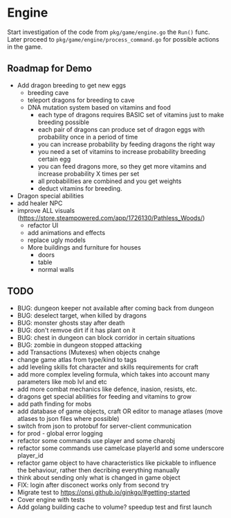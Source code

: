 # Engine

Start investigation of the code from `pkg/game/engine.go` the `Run()` func.
Later proceed to `pkg/game/engine/process_command.go` for possible actions in the game.

## Roadmap for Demo
- Add dragon breeding to get new eggs
  - breeding cave
  - teleport dragons for breeding to cave
  - DNA mutation system based on vitamins and food
    - each type of dragons requires BASIC set of vitamins just to make breeding possible
    - each pair of dragons can produce set of dragon eggs with probability once in a period of time
    - you can increase probability by feeding dragons the right way
    - you need a set of vitamins to increase probability breeding certain egg
    - you can feed dragons more, so they get more vitamins and increase probability X times per set
    - all probabilities are combined and you get weights
    - deduct vitamins for breeding.
- Dragon special abilities
- add healer NPC
- improve ALL visuals (https://store.steampowered.com/app/1726130/Pathless_Woods/)
  - refactor UI
  - add animations and effects
  - replace ugly models
  - More buildings and furniture for houses
    - doors
    - table
    - normal walls

## TODO
- BUG: dungeon keeper not available after coming back from dungeon
- BUG: deselect target, when killed by dragons
- BUG: monster ghosts stay after death
- BUG: don't remvoe dirt if it has plant on it
- BUG: chest in dungeon can block corridor in certain situations
- BUG: zombie in dungeon stopped attacking
- add Transactions (Mutexes) when objects cnahge
- change game atlas from type/kind to tags
- add leveling skills fot character and skills requirements for craft
- add more complex leveling formula, which takes into account many parameters like mob lvl and etc
- add more combat mechanics like defence, inasion, resists, etc.
- dragons get special abilities for feeding and vitamins to grow
- add path finding for mobs
- add database of game objects, craft OR editor to manage atlases (move atlases to json files where possible)
- switch from json to protobuf for server-client communication
- for prod - global error logging
- refactor some commands use player and some charobj
- refactor some commands use camelcase playerId and some underscore player_id
- refactor game object to have characteristics like pickable to influence the behaviour, rather then decribing everything manually
- think about sending only what is changed in game object
- FIX: login after disconect works only from second try
- Migrate test to https://onsi.github.io/ginkgo/#getting-started
- Cover engine with tests
- Add golang building cache to volume? speedup test and first launch
